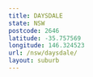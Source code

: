 ```yaml
---
title: DAYSDALE
state: NSW
postcode: 2646
latitude: -35.757569
longitude: 146.324523
url: /nsw/daysdale/
layout: suburb
---
```


